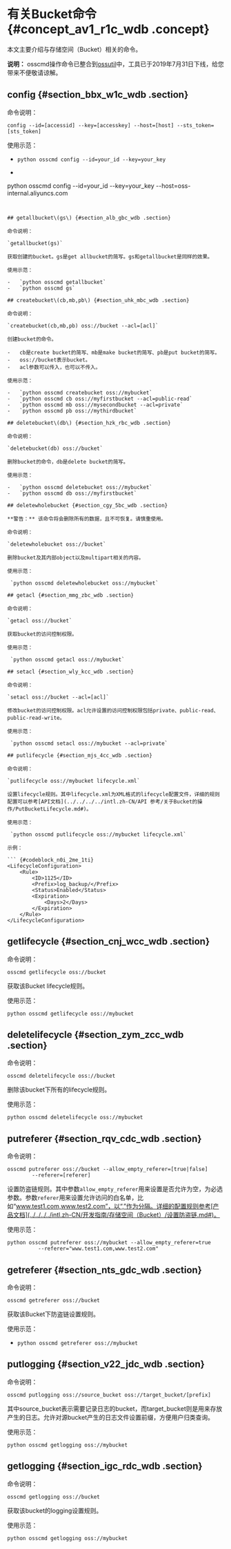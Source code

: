 # 有关Bucket命令 {#concept_av1_r1c_wdb .concept}

本文主要介绍与存储空间（Bucket）相关的命令。

**说明：** osscmd操作命令已整合到[ossutil](intl.zh-CN/常用工具/命令行工具ossutil/概述.md#)中，工具已于2019年7月31日下线，给您带来不便敬请谅解。

## config {#section_bbx_w1c_wdb .section}

命令说明：

``` {#codeblock_ttv_ayl_16n}
config --id=[accessid] --key=[accesskey] --host=[host] --sts_token=[sts_token]
```

使用示范：

-   `python osscmd config --id=your_id --key=your_key`
-   ``` {#codeblock_tg3_w21_tou}
python osscmd config --id=your_id --key=your_key
        --host=oss-internal.aliyuncs.com
```


## getallbucket\(gs\) {#section_alb_gbc_wdb .section}

命令说明：

`getallbucket(gs)`

获取创建的bucket。gs是get allbucket的简写。gs和getallbucket是同样的效果。

使用示范：

-   `python osscmd getallbucket`
-   `python osscmd gs`

## createbucket\(cb,mb,pb\) {#section_uhk_mbc_wdb .section}

命令说明：

`createbucket(cb,mb,pb) oss://bucket --acl=[acl]`

创建bucket的命令。

-   cb是create bucket的简写、mb是make bucket的简写、pb是put bucket的简写。
-   oss://bucket表示bucket。
-   acl参数可以传入，也可以不传入。

使用示范：

-   `python osscmd createbucket oss://mybucket`
-   `python osscmd cb oss://myfirstbucket --acl=public-read`
-   `python osscmd mb oss://mysecondbucket --acl=private`
-   `python osscmd pb oss://mythirdbucket`

## deletebucket\(db\) {#section_hzk_rbc_wdb .section}

命令说明：

`deletebucket(db) oss://bucket`

删除bucket的命令，db是delete bucket的简写。

使用示范：

-   `python osscmd deletebucket oss://mybucket`
-   `python osscmd db oss://myfirstbucket`

## deletewholebucket {#section_cgy_5bc_wdb .section}

**警告：** 该命令将会删除所有的数据，且不可恢复。请慎重使用。

命令说明：

`deletewholebucket oss://bucket`

删除bucket及其内部object以及multipart相关的内容。

使用示范：

 `python osscmd deletewholebucket oss://mybucket`

## getacl {#section_mmg_zbc_wdb .section}

命令说明：

`getacl oss://bucket`

获取bucket的访问控制权限。

使用示范：

 `python osscmd getacl oss://mybucket`

## setacl {#section_wly_kcc_wdb .section}

命令说明：

`setacl oss://bucket --acl=[acl]`

修改bucket的访问控制权限。acl允许设置的访问控制权限包括private、public-read、public-read-write。

使用示范：

 `python osscmd setacl oss://mybucket --acl=private`

## putlifecycle {#section_mjs_4cc_wdb .section}

命令说明：

`putlifecycle oss://mybucket lifecycle.xml`

设置lifecycle规则。其中lifecycle.xml为XML格式的lifecycle配置文件，详细的规则配置可以参考[API文档](../../../../intl.zh-CN/API 参考/关于Bucket的操作/PutBucketLifecycle.md#)。

使用示范：

 `python osscmd putlifecycle oss://mybucket lifecycle.xml` 

示例：

``` {#codeblock_n0i_2me_1ti}
<LifecycleConfiguration>
    <Rule>
        <ID>1125</ID>
        <Prefix>log_backup/</Prefix>
        <Status>Enabled</Status>
        <Expiration>
            <Days>2</Days>
        </Expiration>
    </Rule>
</LifecycleConfiguration>
```

## getlifecycle {#section_cnj_wcc_wdb .section}

命令说明：

`osscmd getlifecycle oss://bucket`

获取该Bucket lifecycle规则。

使用示范：

 `python osscmd getlifecycle oss://mybucket`

## deletelifecycle {#section_zym_zcc_wdb .section}

命令说明：

`osscmd deletelifecycle oss://bucket`

删除该bucket下所有的lifecycle规则。

使用示范：

 `python osscmd deletelifecycle oss://mybucket`

## putreferer {#section_rqv_cdc_wdb .section}

命令说明：

``` {#codeblock_a88_oyw_xe9}
osscmd putreferer oss://bucket --allow_empty_referer=[true|false]
        --referer=[referer]
```

设置防盗链规则。其中参数`allow_empty_referer`用来设置是否允许为空，为必选参数。参数`referer`用来设置允许访问的白名单，比如“www.test1.com,www.test2.com”，以“,”作为分隔。详细的配置规则参考[产品文档](../../../../intl.zh-CN/开发指南/存储空间（Bucket）/设置防盗链.md#)。

使用示范：

``` {#codeblock_osy_iaf_zpr}
python osscmd putreferer oss://mybucket --allow_empty_referer=true
          --referer="www.test1.com,www.test2.com"
```

## getreferer {#section_nts_gdc_wdb .section}

命令说明：

`osscmd getreferer oss://bucket`

获取该Bucket下防盗链设置规则。

使用示范：

-   `python osscmd getreferer oss://mybucket`

## putlogging {#section_v22_jdc_wdb .section}

命令说明：

`osscmd putlogging oss://source_bucket oss://target_bucket/[prefix]`

其中source\_bucket表示需要记录日志的bucket，而target\_bucket则是用来存放产生的日志。允许对源bucket产生的日志文件设置前缀，方便用户归类查询。

使用示范：

 `python osscmd getlogging oss://mybucket`

## getlogging {#section_igc_rdc_wdb .section}

命令说明：

`osscmd getlogging oss://bucket`

获取该bucket的logging设置规则。

使用示范：

 `python osscmd getlogging oss://mybucket`

